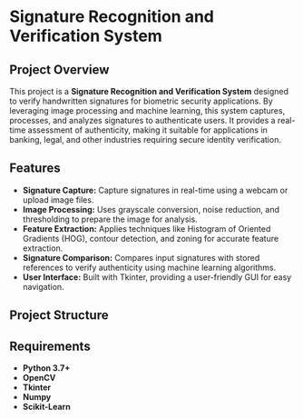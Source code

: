 # Signature Recognition and Verification System

## Project Overview
This project is a **Signature Recognition and Verification System** designed to verify handwritten signatures for biometric security applications. By leveraging image processing and machine learning, this system captures, processes, and analyzes signatures to authenticate users. It provides a real-time assessment of authenticity, making it suitable for applications in banking, legal, and other industries requiring secure identity verification.

## Features
- **Signature Capture:** Capture signatures in real-time using a webcam or upload image files.
- **Image Processing:** Uses grayscale conversion, noise reduction, and thresholding to prepare the image for analysis.
- **Feature Extraction:** Applies techniques like Histogram of Oriented Gradients (HOG), contour detection, and zoning for accurate feature extraction.
- **Signature Comparison:** Compares input signatures with stored references to verify authenticity using machine learning algorithms.
- **User Interface:** Built with Tkinter, providing a user-friendly GUI for easy navigation.

## Project Structure

## Requirements
- **Python 3.7+**
- **OpenCV**
- **Tkinter**
- **Numpy**
- **Scikit-Learn**


